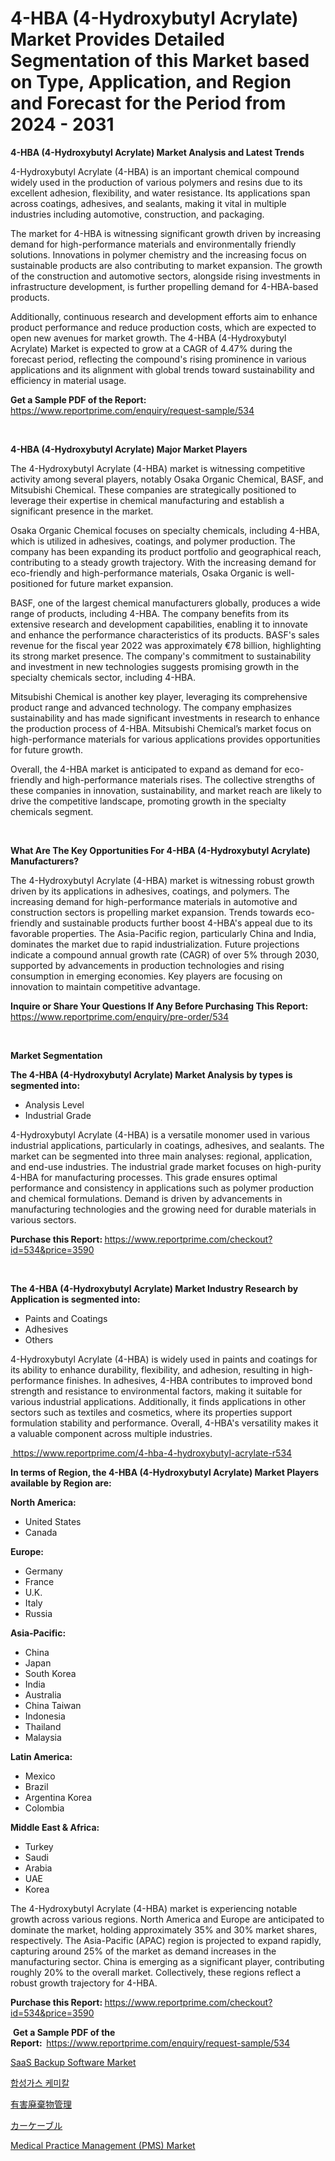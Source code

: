 <p><h1>4-HBA (4-Hydroxybutyl Acrylate) Market Provides Detailed Segmentation of this Market based on Type, Application, and Region and Forecast for the Period from 2024 - 2031</h1></p><p><strong>4-HBA (4-Hydroxybutyl Acrylate) Market Analysis and Latest Trends</strong></p>
<p><p>4-Hydroxybutyl Acrylate (4-HBA) is an important chemical compound widely used in the production of various polymers and resins due to its excellent adhesion, flexibility, and water resistance. Its applications span across coatings, adhesives, and sealants, making it vital in multiple industries including automotive, construction, and packaging. </p><p>The market for 4-HBA is witnessing significant growth driven by increasing demand for high-performance materials and environmentally friendly solutions. Innovations in polymer chemistry and the increasing focus on sustainable products are also contributing to market expansion. The growth of the construction and automotive sectors, alongside rising investments in infrastructure development, is further propelling demand for 4-HBA-based products.</p><p>Additionally, continuous research and development efforts aim to enhance product performance and reduce production costs, which are expected to open new avenues for market growth. The 4-HBA (4-Hydroxybutyl Acrylate) Market is expected to grow at a CAGR of 4.47% during the forecast period, reflecting the compound's rising prominence in various applications and its alignment with global trends toward sustainability and efficiency in material usage.</p></p>
<p><strong>Get a Sample PDF of the Report:&nbsp;</strong> <a href="https://www.reportprime.com/enquiry/request-sample/534">https://www.reportprime.com/enquiry/request-sample/534</a></p>
<p>&nbsp;</p>
<p><strong>4-HBA (4-Hydroxybutyl Acrylate) Major Market Players</strong></p>
<p><p>The 4-Hydroxybutyl Acrylate (4-HBA) market is witnessing competitive activity among several players, notably Osaka Organic Chemical, BASF, and Mitsubishi Chemical. These companies are strategically positioned to leverage their expertise in chemical manufacturing and establish a significant presence in the market.</p><p>Osaka Organic Chemical focuses on specialty chemicals, including 4-HBA, which is utilized in adhesives, coatings, and polymer production. The company has been expanding its product portfolio and geographical reach, contributing to a steady growth trajectory. With the increasing demand for eco-friendly and high-performance materials, Osaka Organic is well-positioned for future market expansion.</p><p>BASF, one of the largest chemical manufacturers globally, produces a wide range of products, including 4-HBA. The company benefits from its extensive research and development capabilities, enabling it to innovate and enhance the performance characteristics of its products. BASF's sales revenue for the fiscal year 2022 was approximately €78 billion, highlighting its strong market presence. The company's commitment to sustainability and investment in new technologies suggests promising growth in the specialty chemicals sector, including 4-HBA.</p><p>Mitsubishi Chemical is another key player, leveraging its comprehensive product range and advanced technology. The company emphasizes sustainability and has made significant investments in research to enhance the production process of 4-HBA. Mitsubishi Chemical’s market focus on high-performance materials for various applications provides opportunities for future growth.</p><p>Overall, the 4-HBA market is anticipated to expand as demand for eco-friendly and high-performance materials rises. The collective strengths of these companies in innovation, sustainability, and market reach are likely to drive the competitive landscape, promoting growth in the specialty chemicals segment.</p></p>
<p>&nbsp;</p>
<p><strong>What Are The Key Opportunities For 4-HBA (4-Hydroxybutyl Acrylate) Manufacturers?</strong></p>
<p><p>The 4-Hydroxybutyl Acrylate (4-HBA) market is witnessing robust growth driven by its applications in adhesives, coatings, and polymers. The increasing demand for high-performance materials in automotive and construction sectors is propelling market expansion. Trends towards eco-friendly and sustainable products further boost 4-HBA's appeal due to its favorable properties. The Asia-Pacific region, particularly China and India, dominates the market due to rapid industrialization. Future projections indicate a compound annual growth rate (CAGR) of over 5% through 2030, supported by advancements in production technologies and rising consumption in emerging economies. Key players are focusing on innovation to maintain competitive advantage.</p></p>
<p><strong>Inquire or Share Your Questions If Any Before Purchasing This Report:</strong> <a href="https://www.reportprime.com/enquiry/pre-order/534">https://www.reportprime.com/enquiry/pre-order/534</a></p>
<p>&nbsp;</p>
<p><strong>Market Segmentation</strong></p>
<p><strong>The 4-HBA (4-Hydroxybutyl Acrylate) Market Analysis by types is segmented into:</strong></p>
<p><ul><li>Analysis Level</li><li>Industrial Grade</li></ul></p>
<p><p>4-Hydroxybutyl Acrylate (4-HBA) is a versatile monomer used in various industrial applications, particularly in coatings, adhesives, and sealants. The market can be segmented into three main analyses: regional, application, and end-use industries. The industrial grade market focuses on high-purity 4-HBA for manufacturing processes. This grade ensures optimal performance and consistency in applications such as polymer production and chemical formulations. Demand is driven by advancements in manufacturing technologies and the growing need for durable materials in various sectors.</p></p>
<p><strong>Purchase this Report:&nbsp;</strong><a href="https://www.reportprime.com/checkout?id=534&price=3590">https://www.reportprime.com/checkout?id=534&price=3590</a></p>
<p>&nbsp;</p>
<p><strong>The 4-HBA (4-Hydroxybutyl Acrylate) Market Industry Research by Application is segmented into:</strong></p>
<p><ul><li>Paints and Coatings</li><li>Adhesives</li><li>Others</li></ul></p>
<p><p>4-Hydroxybutyl Acrylate (4-HBA) is widely used in paints and coatings for its ability to enhance durability, flexibility, and adhesion, resulting in high-performance finishes. In adhesives, 4-HBA contributes to improved bond strength and resistance to environmental factors, making it suitable for various industrial applications. Additionally, it finds applications in other sectors such as textiles and cosmetics, where its properties support formulation stability and performance. Overall, 4-HBA's versatility makes it a valuable component across multiple industries.</p></p>
<p><a href="https://www.reportprime.com/4-hba-4-hydroxybutyl-acrylate-r534">&nbsp;https://www.reportprime.com/4-hba-4-hydroxybutyl-acrylate-r534</a></p>
<p><strong>In terms of Region, the 4-HBA (4-Hydroxybutyl Acrylate) Market Players available by Region are:</strong></p>
<p>
    <p> <strong> North America: </strong>
        <ul>
            <li>United States</li>
            <li>Canada</li>
        </ul>
        </p> 
    <p> <strong> Europe: </strong>
        <ul>
            <li>Germany</li>
            <li>France</li>
            <li>U.K.</li>
            <li>Italy</li>
            <li>Russia</li>
        </ul>
        </p> 
    <p> <strong> Asia-Pacific: </strong>
        <ul>
            <li>China</li>
            <li>Japan</li>
            <li>South Korea</li>
            <li>India</li>
            <li>Australia</li>
            <li>China Taiwan</li>
            <li>Indonesia</li>
            <li>Thailand</li>
            <li>Malaysia</li>
        </ul>
        </p> 
    <p> <strong> Latin America: </strong>
        <ul>
            <li>Mexico</li>
            <li>Brazil</li>
            <li>Argentina Korea</li>
            <li>Colombia</li>
        </ul>
        </p> 
    <p> <strong> Middle East & Africa: </strong>
        <ul>
            <li>Turkey</li>
            <li>Saudi</li>
            <li>Arabia</li>
            <li>UAE</li>
            <li>Korea</li>
        </ul>
    </p>
    </p>
<p><p>The 4-Hydroxybutyl Acrylate (4-HBA) market is experiencing notable growth across various regions. North America and Europe are anticipated to dominate the market, holding approximately 35% and 30% market shares, respectively. The Asia-Pacific (APAC) region is projected to expand rapidly, capturing around 25% of the market as demand increases in the manufacturing sector. China is emerging as a significant player, contributing roughly 20% to the overall market. Collectively, these regions reflect a robust growth trajectory for 4-HBA.</p></p>
<p><strong>Purchase this Report: </strong><a href="https://www.reportprime.com/checkout?id=534&price=3590">https://www.reportprime.com/checkout?id=534&price=3590</a></p>
<p>&nbsp;<strong>Get a Sample PDF of the Report:&nbsp;&nbsp;</strong><a href="https://www.reportprime.com/enquiry/request-sample/534">https://www.reportprime.com/enquiry/request-sample/534</a></p>
<p><strong></strong></p>
<p><p><a href="https://medium.com/@andrew.gibson967/global-saas-backup-software-market-trends-analysis-and-future-growth-prospects-2024-2031-a53dc6f6731d">SaaS Backup Software Market</a></p><p><a href="https://medium.com/@afsanamia652/%EB%AF%B8%EB%9E%98%EC%9D%98-%EA%B8%80%EB%A1%9C%EB%B2%8C-%ED%95%A9%EC%84%B1%EA%B0%80%EC%8A%A4-%ED%99%94%ED%95%99-%EC%8B%9C%EC%9E%A5-%EB%8F%99%ED%96%A5-2024%EB%85%84%EB%B6%80%ED%84%B0-2031%EB%85%84%EA%B9%8C%EC%A7%80%EC%9D%98-%EC%8B%9C%EC%9E%A5-%ED%86%B5%EC%B0%B0%EB%A0%A5-%EB%B0%8F-%EB%B6%84%EC%84%9D-130%ED%8E%98%EC%9D%B4%EC%A7%80-8e5b0a1d207b">합성가스 케미칼</a></p><p><a href="https://medium.com/@titusboyer1/%E5%8D%B1%E9%99%BA%E5%BB%83%E6%A3%84%E7%89%A9%E7%AE%A1%E7%90%86%E5%B8%82%E5%A0%B4%E3%81%AE%E6%B4%9E%E5%AF%9F-%E5%B8%82%E5%A0%B4%E3%83%97%E3%83%AC%E3%82%A4%E3%83%A4%E3%83%BC-%E5%B8%82%E5%A0%B4%E8%A6%8F%E6%A8%A1-%E5%9C%B0%E7%90%86%E7%9A%84%E5%9C%B0%E5%9F%9F-%E3%81%8A%E3%82%88%E3%81%B3%E4%BA%88%E6%B8%AC-2024%E5%B9%B4-2031%E5%B9%B4-e86f08450219">有害廃棄物管理</a></p><p><a href="https://medium.com/@titusboyer1/%E8%BB%8A%E7%94%A8%E3%82%B1%E3%83%BC%E3%83%96%E3%83%AB%E5%B8%82%E5%A0%B4%E3%81%AB%E9%96%A2%E3%81%99%E3%82%8B%E3%82%B0%E3%83%AD%E3%83%BC%E3%83%90%E3%83%AB%E3%81%AA%E8%A6%96%E7%82%B9-%E3%83%88%E3%83%AC%E3%83%B3%E3%83%89%E3%81%A8%E4%BA%88%E6%B8%AC-2024%E5%B9%B4-2031%E5%B9%B4-d58199f9173c">カーケーブル</a></p><p><a href="https://issuu.com/reportprime-2/docs/medical-practice-management-pms-mar_59ad269b63b842">Medical Practice Management (PMS) Market</a></p></p>